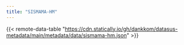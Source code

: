 ```yaml
---
title: "SISMAMA-HM"
---
```


{{< remote-data-table "https://cdn.statically.io/gh/dankkom/datasus-metadata/main/metadata/data/sismama-hm.json" >}}
